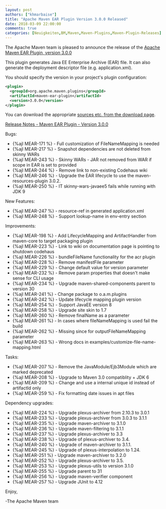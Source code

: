 ```yaml
---
layout: post
authors: ["khmarbaise"]
title: "Apache Maven EAR Plugin Version 3.0.0 Released"
date: 2018-03-09 22:00:00
comments: true
categories: [Neuigkeiten,BM,Maven,Maven-Plugins,Maven-Plugin-Releases]
---
```

The Apache Maven team is pleased to announce the release of the 
[Apache Maven EAR Plugin, version 3.0.0](https://maven.apache.org/plugins/maven-ear-plugin/)

This plugin generates Java EE Enterprise Archive (EAR) file. It can also
generate the deployment descriptor file (e.g. application.xml).

You should specify the version in your project's plugin configuration:

``` xml
<plugin>
  <groupId>org.apache.maven.plugins</groupId>
  <artifactId>maven-ear-plugin</artifactId>
  <version>3.0.0</version>
</plugin>
```

You can download the appropriate [sources etc. from the download page](https://maven.apache.org/plugins/maven-ear-plugin/download.cgi).
 

<!-- more -->

[Release Notes - Maven EAR Plugin - Version 3.0.0](https://issues.apache.org/jira/secure/ReleaseNote.jspa?projectId=12317422&amp;version=12330696)

Bugs:

 * {%ajl MEAR-171 %} - Full customization of FileNameMapping is needed
 * {%ajl MEAR-217 %} - Snapshot dependencies are not deleted from skinny WARs
 * {%ajl MEAR-243 %} - Skinny WARs - JAR not removed from WAR if scope in EAR is set to provided
 * {%ajl MEAR-244 %} - Remove link to non-existing Codehaus wiki
 * {%ajl MEAR-246 %} - Upgrade the EAR lifecycle to use the maven-resources-plugin 3.0.2.
 * {%ajl MEAR-250 %} - IT skinny-wars-javaee5 fails while running with JDK 9

New Features:

 * {%ajl MEAR-247 %} - resource-ref in generated application.xml
 * {%ajl MEAR-248 %} - Support lookup-name in env-entry section

Improvements:

 * {%ajl MEAR-198 %} - Add LifecycleMapping and ArtifactHandler from maven-core to target packaging plugin
 * {%ajl MEAR-223 %} - Link to wiki on documentation page is pointing to shutdown codehaus
 * {%ajl MEAR-226 %} - bundleFileName functionality for the acr plugin
 * {%ajl MEAR-228 %} - Remove manifestFile parameter
 * {%ajl MEAR-229 %} - Change default value for version parameter
 * {%ajl MEAR-232 %} - Remove param properties that doesn't make sense for CLI usage
 * {%ajl MEAR-234 %} - Upgrade maven-shared-components parent to version 30
 * {%ajl MEAR-241 %} - Change package to o.a.m.plugins
 * {%ajl MEAR-242 %} - Update lifecycle mapping plugin version
 * {%ajl MEAR-254 %} - Support JavaEE version 8
 * {%ajl MEAR-258 %} - Upgrade site skin to 1.7
 * {%ajl MEAR-260 %} - Remove finalName as a parameter
 * {%ajl MEAR-261 %} - In cases where fileNameMapping is used fail the build
 * {%ajl MEAR-262 %} - Missing since for outputFileNameMapping parameter
 * {%ajl MEAR-263 %} - Wrong docs in examples/customize-file-name-mapping.html

Tasks:

 * {%ajl MEAR-207 %} - Remove the JavaModule/Ejb3Module which are marked deprecated
 * {%ajl MEAR-208 %} - Upgrade to Maven 3.0 compatiblity + JDK 6
 * {%ajl MEAR-209 %} - Change and use a internal unique id instead of artifactId only
 * {%ajl MEAR-259 %} - Fix formatting date issues in apt files

Dependency upgrades:

 * {%ajl MEAR-224 %} - Upgrade plexus-archiver from 2.10.3 to 3.0.1
 * {%ajl MEAR-233 %} - Upgrade plexus-archiver from 3.0.3 to 3.1.1
 * {%ajl MEAR-235 %} - Upgrade maven-archiver to 3.1.0
 * {%ajl MEAR-236 %} - Upgrade maven-filtering to 3.1.1
 * {%ajl MEAR-237 %} - Upgrade plexus-archiver to 3.3
 * {%ajl MEAR-238 %} - Upgrade of plexus-archiver to 3.4.
 * {%ajl MEAR-240 %} - Upgrade of maven-archiver to 3.1.1.
 * {%ajl MEAR-245 %} - Upgrade of plexus-interpolation to 1.24.
 * {%ajl MEAR-251 %} - Upgrade maven-archiver to 3.2.0
 * {%ajl MEAR-252 %} - Upgrade plexus-archiver to 3.5.
 * {%ajl MEAR-253 %} - Upgrade plexus-utils to version 3.1.0
 * {%ajl MEAR-255 %} - Upgrade parent to 31
 * {%ajl MEAR-256 %} - Upgrade maven-verifier component
 * {%ajl MEAR-257 %} - Upgrade JUnit to 4.12

Enjoy,

-The Apache Maven team
